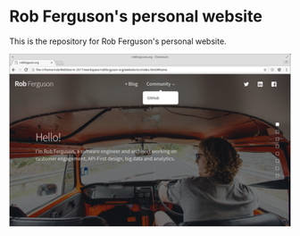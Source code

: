 # Rob Ferguson's personal website

This is the repository for Rob Ferguson's personal website.

![screenshot](https://github.com/Robinyo/website/blob/master/website.png)
